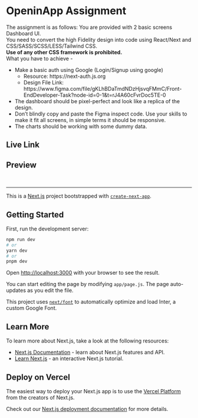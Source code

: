 # OpeninApp Assignment
The assignment is as follows:
You are provided with 2 basic screens Dashboard UI. <br/>
You need to convert the high Fidelity design into code using React/Next and CSS/SASS/SCSS/LESS/Tailwind CSS. <br/>
<b>Use of any other CSS framework is prohibited.</b> <br/>
What you have to achieve -<br/>
<ul>
  <li>
    Make a basic auth using Google (Login/Signup using google)
    <ul>
      <li>Resource: https://next-auth.js.org</li>
      <li>Design File Link: https://www.figma.com/file/gKLhBDaTmdNDzHjsvqFMmC/Front-EndDeveloper-Task?node-id=0-1&t=rJ4A60cFvrDoc5TE-0</li>
    </ul>
  </li>
  <li>
    The dashboard should be pixel-perfect and look like a replica of the design.
  </li>
  <li>
    Don’t blindly copy and paste the Figma inspect code. Use your skills to make it fit all screens, in simple terms it should be responsive.
  </li>
  <li>
    The charts should be working with some dummy data.
  </li>
</ul>


## Live Link
<h3></h3>

## Preview 
<br/>



<hr/>

This is a [Next.js](https://nextjs.org/) project bootstrapped with [`create-next-app`](https://github.com/vercel/next.js/tree/canary/packages/create-next-app).

## Getting Started

First, run the development server:

```bash
npm run dev
# or
yarn dev
# or
pnpm dev
```

Open [http://localhost:3000](http://localhost:3000) with your browser to see the result.

You can start editing the page by modifying `app/page.js`. The page auto-updates as you edit the file.

This project uses [`next/font`](https://nextjs.org/docs/basic-features/font-optimization) to automatically optimize and load Inter, a custom Google Font.

## Learn More

To learn more about Next.js, take a look at the following resources:

- [Next.js Documentation](https://nextjs.org/docs) - learn about Next.js features and API.
- [Learn Next.js](https://nextjs.org/learn) - an interactive Next.js tutorial.



## Deploy on Vercel

The easiest way to deploy your Next.js app is to use the [Vercel Platform](https://vercel.com/new?utm_medium=default-template&filter=next.js&utm_source=create-next-app&utm_campaign=create-next-app-readme) from the creators of Next.js.

Check out our [Next.js deployment documentation](https://nextjs.org/docs/deployment) for more details.

